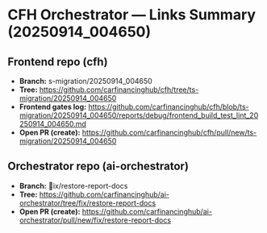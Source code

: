 ﻿# CFH Orchestrator — Links Summary (20250914_004650)

## Frontend repo (cfh)
- **Branch:** 	s-migration/20250914_004650
- **Tree:** https://github.com/carfinancinghub/cfh/tree/ts-migration/20250914_004650
- **Frontend gates log:** https://github.com/carfinancinghub/cfh/blob/ts-migration/20250914_004650/reports/debug/frontend_build_test_lint_20250914_004650.md
- **Open PR (create):** https://github.com/carfinancinghub/cfh/pull/new/ts-migration/20250914_004650

## Orchestrator repo (ai-orchestrator)
- **Branch:** ix/restore-report-docs
- **Tree:** https://github.com/carfinancinghub/ai-orchestrator/tree/fix/restore-report-docs
- **Open PR (create):** https://github.com/carfinancinghub/ai-orchestrator/pull/new/fix/restore-report-docs

